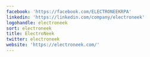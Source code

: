 ```yaml
---
facebook: 'https://facebook.com/ELECTRONEEKRPA'
linkedin: 'https://linkedin.com/company/electroneek'
logohandle: electroneek
sort: electroneek
title: ElectroNeek
twitter: electroneek
website: 'https://electroneek.com/'
---
```

